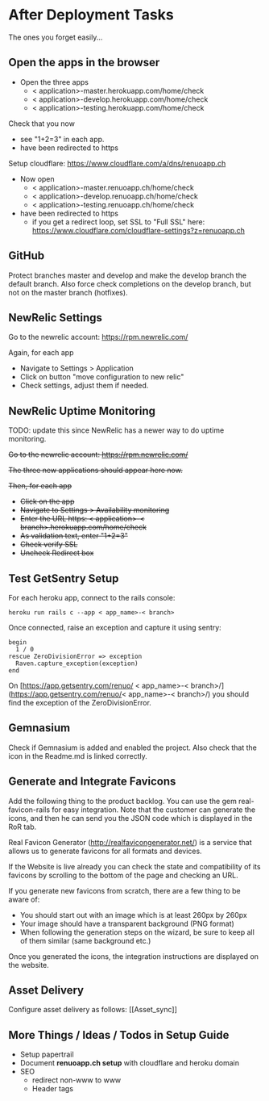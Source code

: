 # After Deployment Tasks

The ones you forget easily...

## Open the apps in the browser

* Open the three apps
  * < application>-master.herokuapp.com/home/check
  * < application>-develop.herokuapp.com/home/check
  * < application>-testing.herokuapp.com/home/check

Check that you now

* see "1+2=3" in each app.
* have been redirected to https

Setup cloudflare: https://www.cloudflare.com/a/dns/renuoapp.ch

* Now open
  * < application>-master.renuoapp.ch/home/check
  * < application>-develop.renuoapp.ch/home/check
  * < application>-testing.renuoapp.ch/home/check
* have been redirected to https
  * if you get a redirect loop, set SSL to "Full SSL" here: https://www.cloudflare.com/cloudflare-settings?z=renuoapp.ch

## GitHub

Protect branches master and develop and make the develop branch the default branch. Also force check completions on the develop branch, but not on the master branch (hotfixes).

## NewRelic Settings

Go to the newrelic account: https://rpm.newrelic.com/

Again, for each app

* Navigate to Settings > Application
* Click on button "move configuration to new relic"
* Check settings, adjust them if needed.

## NewRelic Uptime Monitoring

TODO: update this since NewRelic has a newer way to do uptime monitoring.

~~Go to the newrelic account: https://rpm.newrelic.com/~~

~~The three new applications should appear here now.~~

~~Then, for each app~~

* ~~Click on the app~~
* ~~Navigate to Settings > Availability monitoring~~
* ~~Enter the URL https: < application>-< branch>.herokuapp.com/home/check~~
* ~~As validation text, enter "1+2=3"~~
* ~~Check verify SSL~~
* ~~Uncheck Redirect box~~


## Test GetSentry Setup

For each heroku app, connect to the rails console:

```
heroku run rails c --app < app_name>-< branch>
```

Once connected, raise an exception and capture it using sentry:

```
begin
  1 / 0
rescue ZeroDivisionError => exception
  Raven.capture_exception(exception)
end
```

On [https://app.getsentry.com/renuo/ < app_name>-< branch>/](https://app.getsentry.com/renuo/< app_name>-< branch>/) you should find the exception of the ZeroDivisionError.

## Gemnasium

Check if Gemnasium is added and enabled the project. Also check that the icon in the Readme.md is linked correctly.

## Generate and Integrate Favicons

Add the following thing to the product backlog. You can use the gem real-favicon-rails for easy integration. Note that the customer can generate the icons, and then he can send you the JSON code which is displayed in the RoR tab.

Real Favicon Generator (http://realfavicongenerator.net/) is a service that allows us to generate favicons for all formats and devices.

If the Website is live already you can check the state and compatibility of its favicons by scrolling to the bottom of the page and checking an URL.

If you generate new favicons from scratch, there are a few thing to be aware of:

* You should start out with an image which is at least 260px by 260px
* Your image should have a transparent background (PNG format)
* When following the generation steps on the wizard, be sure to keep all of them similar (same background etc.)

Once you generated the icons, the integration instructions are displayed on the website.

## Asset Delivery

Configure asset delivery as follows: [[Asset_sync]]

## More Things / Ideas / Todos in Setup Guide

* Setup papertrail
* Document **renuoapp.ch setup** with cloudflare and heroku domain
* SEO
  * redirect non-www to www
  * Header tags
